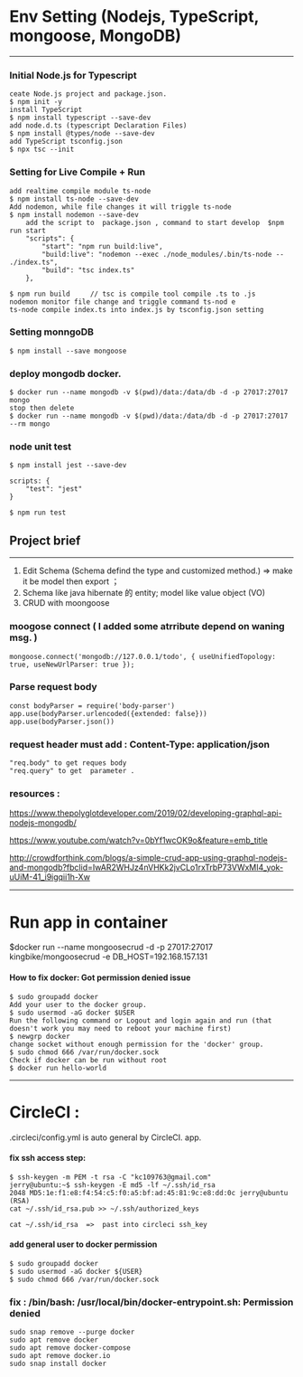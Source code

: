 # Env Setting (Nodejs, TypeScript, mongoose, MongoDB) 
---
### Initial Node.js for Typescript
    ceate Node.js project and package.json.
    $ npm init -y
    install TypeScript
    $ npm install typescript --save-dev
    add node.d.ts (typescript Declaration Files)
    $ npm install @types/node --save-dev
    add TypeScript tsconfig.json
    $ npx tsc --init
### Setting for Live Compile + Run
    add realtime compile module ts-node
    $ npm install ts-node --save-dev
    Add nodemon, while file changes it will triggle ts-node
    $ npm install nodemon --save-dev
        add the script to  package.json , command to start develop  $npm run start 
        "scripts": {
            "start": "npm run build:live",
            "build:live": "nodemon --exec ./node_modules/.bin/ts-node -- ./index.ts",
            "build": "tsc index.ts"
        },

    $ npm run build     // tsc is compile tool compile .ts to .js 
    nodemon monitor file change and triggle command ts-nod e
    ts-node compile index.ts into index.js by tsconfig.json setting

### Setting monngoDB  
    $ npm install --save mongoose

### deploy mongodb docker.
    $ docker run --name mongodb -v $(pwd)/data:/data/db -d -p 27017:27017 mongo
    stop then delete
    $ docker run --name mongodb -v $(pwd)/data:/data/db -d -p 27017:27017 --rm mongo

### node unit test
    $ npm install jest --save-dev
    
    scripts: {
        "test": "jest"
    }
    
    $ npm run test 

## Project brief 
---
1. Edit Schema (Schema defind the type and customized  method.)   => make it be model then export ；  
2. Schema like  java hibernate 的 entity; model like value object (VO)
3. CRUD with moongoose 

### moogose connect ( I added some atrribute depend on waning msg. )
    mongoose.connect('mongodb://127.0.0.1/todo', { useUnifiedTopology: true, useNewUrlParser: true });

### Parse request body 
    const bodyParser = require('body-parser')
    app.use(bodyParser.urlencoded({extended: false}))
    app.use(bodyParser.json())

### request header must add :  Content-Type: application/json
    "req.body" to get reques body
    "req.query" to get  parameter .


### resources :
https://www.thepolyglotdeveloper.com/2019/02/developing-graphql-api-nodejs-mongodb/

https://www.youtube.com/watch?v=0bYf1wcOK9o&feature=emb_title

http://crowdforthink.com/blogs/a-simple-crud-app-using-graphql-nodejs-and-mongodb?fbclid=IwAR2WHJz4nVHKk2jvCLo1rxTrbP73VWxMI4_yok-uUiM-41_i9igqii1h-Xw

---

# Run app in container
$docker run --name mongoosecrud -d -p 27017:27017 kingbike/mongoosecrud -e DB_HOST=192.168.157.131

#### How to fix docker: Got permission denied issue
    $ sudo groupadd docker
    Add your user to the docker group.
    $ sudo usermod -aG docker $USER
    Run the following command or Logout and login again and run (that doesn't work you may need to reboot your machine first)
    $ newgrp docker
    change socket without enough permission for the 'docker' group.
    $ sudo chmod 666 /var/run/docker.sock
    Check if docker can be run without root
    $ docker run hello-world

---
# CircleCI :
.circleci/config.yml  is  auto general by CircleCI. app.


#### fix ssh access step: 
    $ ssh-keygen -m PEM -t rsa -C "kc109763@gmail.com"
    jerry@ubuntu:~$ ssh-keygen -E md5 -lf ~/.ssh/id_rsa
    2048 MD5:1e:f1:e8:f4:54:c5:f0:a5:bf:ad:45:81:9c:e8:dd:0c jerry@ubuntu (RSA)
    cat ~/.ssh/id_rsa.pub >> ~/.ssh/authorized_keys
    
    cat ~/.ssh/id_rsa  =>  past into circleci ssh_key 

#### add general user to docker permission
    $ sudo groupadd docker
    $ sudo usermod -aG docker ${USER}
    $ sudo chmod 666 /var/run/docker.sock

###  fix :  /bin/bash: /usr/local/bin/docker-entrypoint.sh: Permission denied
    sudo snap remove --purge docker
    sudo apt remove docker
    sudo apt remove docker-compose
    sudo apt remove docker.io
    sudo snap install docker



